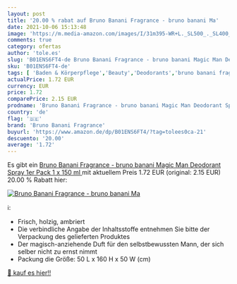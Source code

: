 ```yaml
---
layout: post
title: '20.00 % rabat auf Bruno Banani Fragrance - bruno banani Ma'
date: 2021-10-06 15:13:48
image: 'https://m.media-amazon.com/images/I/31m395-WR+L._SL500_._SL400_.jpg'
comments: true
category: ofertas
author: 'tole.es'
slug: 'B01ENS6FT4-de Bruno Banani Fragrance - bruno banani Magic Man Deodorant...'
sku: 'B01ENS6FT4-de'
tags: [ 'Baden & Körperpflege','Beauty','Deodorants','bruno banani fragrance', ]
actualPrice: 1.72 EUR
currency: EUR
price: 1.72
comparePrice: 2.15 EUR
prodname: 'Bruno Banani Fragrance - bruno banani Magic Man Deodorant Spray  1er Pack  1 x 150 ml '
country: 'de'
flag: '🇩🇪'
brand: 'Bruno Banani Fragrance'
buyurl: 'https://www.amazon.de/dp/B01ENS6FT4/?tag=tolees0ca-21'
descuento: '20.00'
average: '1.72'
---
```


Es gibt ein [Bruno Banani Fragrance - bruno banani Magic Man Deodorant Spray  1er Pack  1 x 150 ml ](https://www.amazon.de/dp/B01ENS6FT4/?tag=tolees0ca-21) mit aktuellem Preis 1.72 EUR (original: 2.15 EUR) 20.00 % Rabatt hier:

[![Bruno Banani Fragrance - bruno banani Ma](https://m.media-amazon.com/images/I/31m395-WR+L._SL500_._SL400_.jpg)](https://www.amazon.de/dp/B01ENS6FT4/?tag=tolees0ca-21)

ℹ️:

- Frisch, holzig, ambriert
- Die verbindliche Angabe der Inhaltsstoffe entnehmen Sie bitte der Verpackung des gelieferten Produktes
- Der magisch-anziehende Duft für den selbstbewussten Mann, der sich selber nicht zu ernst nimmt
- Packung die Größe: 50 L x 160 H x 50 W (cm)

[🛒 kauf es hier!!](https://www.amazon.de/dp/B01ENS6FT4/?tag=tolees0ca-21)
